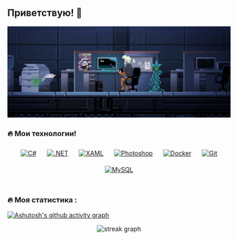 ## Приветствую! 👋

<div align="center">
  <img src="https://github.com/TF-Styx/TF-Styx/blob/main/Images/play%20-%20pixel.gif" alt="play - pixel"/>
</div>

<h3 align="left">🔥   Мои технологии! </h3>
<div align="center">  
<a href="https://docs.microsoft.com/en-us/dotnet/csharp/" target="_blank"><img style="margin: 10px" src="https://profilinator.rishav.dev/skills-assets/csharp-original.svg" alt="C#" height="50" /></a>  
<a href="https://dotnet.microsoft.com/download/dotnet-framework" target="_blank"><img style="margin: 10px" src="https://profilinator.rishav.dev/skills-assets/dot-net-original-wordmark.svg" alt=".NET" height="50" /></a>  
<a href="https://docs.microsoft.com/en-us/dotnet/desktop/wpf/xaml/" target="_blank"><img style="margin: 10px" src="https://profilinator.rishav.dev/skills-assets/xaml.png" alt="XAML" height="50" /></a>  
<a href="https://www.adobe.com/in/products/photoshop.html" target="_blank"><img style="margin: 10px" src="https://profilinator.rishav.dev/skills-assets/photoshop-plain.svg" alt="Photoshop" height="50" /></a>  
<a href="https://www.docker.com/" target="_blank"><img style="margin: 10px" src="https://profilinator.rishav.dev/skills-assets/docker-original-wordmark.svg" alt="Docker" height="50" /></a>  
<a href="https://github.com/" target="_blank"><img style="margin: 10px" src="https://profilinator.rishav.dev/skills-assets/git-scm-icon.svg" alt="Git" height="50" /></a>  
<a href="https://www.mysql.com/" target="_blank"><img style="margin: 10px" src="https://profilinator.rishav.dev/skills-assets/mysql-original-wordmark.svg" alt="MySQL" height="50" /></a>  
</div>

<br/>
<h3 align="left">🔥   Моя статистика :</h3>

[![Ashutosh's github activity graph](https://github-readme-activity-graph.vercel.app/graph?username=tf-styx&theme=react-dark)](https://github.com/ashutosh00710/github-readme-activity-graph)

<div align="center">
  <img src="https://streak-stats.demolab.com?user=tf-styx&locale=en&mode=daily&theme=shadow-blue&hide_border=false&border_radius=5&order=3" height="220" alt="streak graph"  />
</div>
